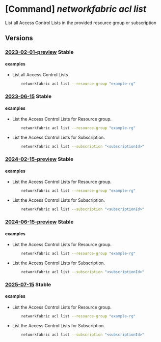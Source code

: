 # [Command] _networkfabric acl list_

List all Access Control Lists in the provided resource group or subscription

## Versions

### [2023-02-01-preview](/Resources/mgmt-plane/L3N1YnNjcmlwdGlvbnMve30vcHJvdmlkZXJzL21pY3Jvc29mdC5tYW5hZ2VkbmV0d29ya2ZhYnJpYy9hY2Nlc3Njb250cm9sbGlzdHM=/2023-02-01-preview.xml) **Stable**

<!-- mgmt-plane /subscriptions/{}/providers/microsoft.managednetworkfabric/accesscontrollists 2023-02-01-preview -->
<!-- mgmt-plane /subscriptions/{}/resourcegroups/{}/providers/microsoft.managednetworkfabric/accesscontrollists 2023-02-01-preview -->

#### examples

- List all Access Control Lists
    ```bash
        networkfabric acl list --resource-group "example-rg"
    ```

### [2023-06-15](/Resources/mgmt-plane/L3N1YnNjcmlwdGlvbnMve30vcHJvdmlkZXJzL21pY3Jvc29mdC5tYW5hZ2VkbmV0d29ya2ZhYnJpYy9hY2Nlc3Njb250cm9sbGlzdHM=/2023-06-15.xml) **Stable**

<!-- mgmt-plane /subscriptions/{}/providers/microsoft.managednetworkfabric/accesscontrollists 2023-06-15 -->
<!-- mgmt-plane /subscriptions/{}/resourcegroups/{}/providers/microsoft.managednetworkfabric/accesscontrollists 2023-06-15 -->

#### examples

- List the Access Control Lists for Resource group.
    ```bash
        networkfabric acl list --resource-group "example-rg"
    ```

- List the Access Control Lists for Subscription.
    ```bash
        networkfabric acl list --subscription "<subscriptionId>"
    ```

### [2024-02-15-preview](/Resources/mgmt-plane/L3N1YnNjcmlwdGlvbnMve30vcHJvdmlkZXJzL21pY3Jvc29mdC5tYW5hZ2VkbmV0d29ya2ZhYnJpYy9hY2Nlc3Njb250cm9sbGlzdHM=/2024-02-15-preview.xml) **Stable**

<!-- mgmt-plane /subscriptions/{}/providers/microsoft.managednetworkfabric/accesscontrollists 2024-02-15-preview -->
<!-- mgmt-plane /subscriptions/{}/resourcegroups/{}/providers/microsoft.managednetworkfabric/accesscontrollists 2024-02-15-preview -->

#### examples

- List the Access Control Lists for Resource group.
    ```bash
        networkfabric acl list --resource-group "example-rg"
    ```

- List the Access Control Lists for Subscription.
    ```bash
        networkfabric acl list --subscription "<subscriptionId>"
    ```

### [2024-06-15-preview](/Resources/mgmt-plane/L3N1YnNjcmlwdGlvbnMve30vcHJvdmlkZXJzL21pY3Jvc29mdC5tYW5hZ2VkbmV0d29ya2ZhYnJpYy9hY2Nlc3Njb250cm9sbGlzdHM=/2024-06-15-preview.xml) **Stable**

<!-- mgmt-plane /subscriptions/{}/providers/microsoft.managednetworkfabric/accesscontrollists 2024-06-15-preview -->
<!-- mgmt-plane /subscriptions/{}/resourcegroups/{}/providers/microsoft.managednetworkfabric/accesscontrollists 2024-06-15-preview -->

#### examples

- List the Access Control Lists for Resource group.
    ```bash
        networkfabric acl list --resource-group "example-rg"
    ```

- List the Access Control Lists for Subscription.
    ```bash
        networkfabric acl list --subscription "<subscriptionId>"
    ```

### [2025-07-15](/Resources/mgmt-plane/L3N1YnNjcmlwdGlvbnMve30vcHJvdmlkZXJzL21pY3Jvc29mdC5tYW5hZ2VkbmV0d29ya2ZhYnJpYy9hY2Nlc3Njb250cm9sbGlzdHM=/2025-07-15.xml) **Stable**

<!-- mgmt-plane /subscriptions/{}/providers/microsoft.managednetworkfabric/accesscontrollists 2025-07-15 -->
<!-- mgmt-plane /subscriptions/{}/resourcegroups/{}/providers/microsoft.managednetworkfabric/accesscontrollists 2025-07-15 -->

#### examples

- List the Access Control Lists for Resource group.
    ```bash
        networkfabric acl list --resource-group "example-rg"
    ```

- List the Access Control Lists for Subscription.
    ```bash
        networkfabric acl list --subscription "<subscriptionId>"
    ```
